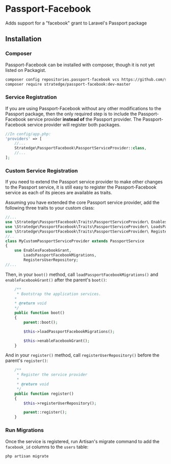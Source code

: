 # Passport-Facebook
Adds support for a "facebook" grant to Laravel's Passport package

## Installation

### Composer

Passport-Facebook can be installed with composer, though it is not yet listed on Packagist.

```sh
composer config repositories.passport-facebook vcs https://github.com/stratedge/passport-facebook.git
composer require stratedge/passport-facebook:dev-master
```

### Service Registration

If you are using Passport-Facebook without any other modifications to the Passport package, then the only required step is to include the Passport-Facebook service provider **instead of** the Passport provider. The Passport-Facebook service provider will register both packages.

```php
//In config/app.php:
'providers' => [
	//...
	Stratedge\PassportFacebook\PassportServiceProvider::class,
	//...
];
```

### Custom Service Registration

If you need to extend the Passport service provider to make other changes to the Passport service, it is still easy to register the Passport-Facebook service as each of its pieces are available as traits.

Assuming you have extended the core Passport service provider, add the following three traits to your custom class:

```php
//...
use \Stratedge\PassportFacebook\Traits\PassportServiceProvider\ EnablesFacebookGrant;
use \Stratedge\PassportFacebook\Traits\PassportServiceProvider\ LoadsPassportFacebookMigrations;
use \Stratedge\PassportFacebook\Traits\PassportServiceProvider\ RegistersUserRepository;
//..
class MyCustomPassportServiceProvider extends PassportService
{
	use EnablesFacebookGrant,
		LoadsPassportFacebookMigrations,
		RegistersUserRepository;
//...
```

Then, in your `boot()` method, call `loadPassportFacebookMigrations()` and `enableFacebookGrant()` after the parent's `boot()`:

```php
	/**
	 * Bootstrap the application services.
    *
    * @return void
    */
	public function boot()
	{
		parent::boot();

		$this->loadPassportFacebookMigrations();

		$this->enableFacebookGrant();
    }
```

And in your `register()` method, call `registerUserRepository()` before the parent's `register()`:

```php
	/**
	 * Register the service provider
	 *
	 * @return void
	 */
	public function register()
	{
		$this->registerUserRepository();

		parent::register();
	}
```

### Run Migrations

Once the service is registered, run Artisan's migrate command to add the `facebook_id` columns to the `users` table:

```sh
php artisan migrate
```